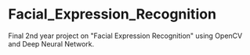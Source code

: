 # Facial_Expression_Recognition
Final 2nd year project on "Facial Expression Recognition" using OpenCV and Deep Neural Network.
